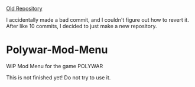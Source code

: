 [Old Repository](https://github.com/HorridModz/Old-Corrupted-Polywar-Mod-Menu)

I accidentally made a bad commit, and I couldn't figure out how to revert it. After like 10 commits, I decided to just make a new repository.

# Polywar-Mod-Menu

WIP Mod Menu for the game POLYWAR

This is not finished yet! Do not try to use it.